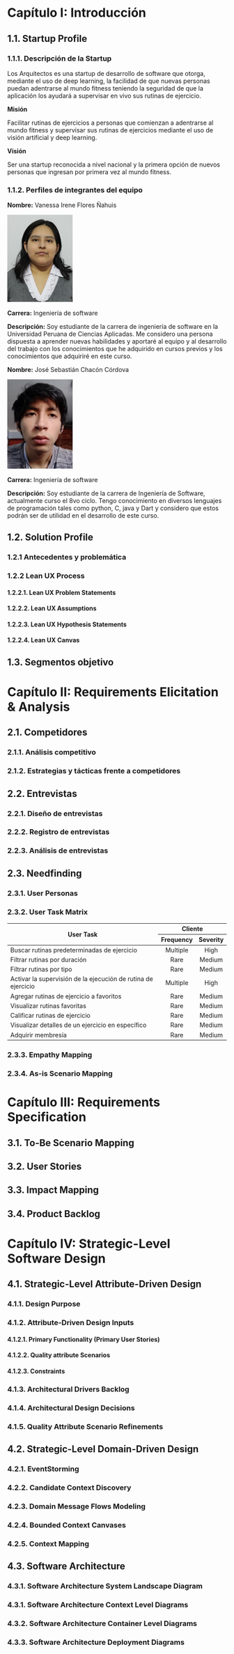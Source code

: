 # **Capítulo I: Introducción**
## **1.1. Startup Profile**
### **1.1.1. Descripción de la Startup**

Los Arquitectos es una startup de desarrollo de software que otorga, mediante el uso de deep learning, la facilidad de que nuevas personas puedan adentrarse al mundo fitness teniendo la seguridad de que la aplicación los ayudará a supervisar en vivo sus rutinas de ejercicio.

**Misión**

Facilitar rutinas de ejercicios a personas que comienzan a adentrarse al mundo fitness y supervisar sus rutinas de ejercicios mediante el uso de visión artificial y deep learning.

**Visión**

Ser una startup reconocida a nivel nacional y la primera opción de nuevos personas que ingresan por primera vez al mundo fitness.

### **1.1.2. Perfiles de integrantes del equipo**

**Nombre:** Vanessa Irene Flores Ñahuis

<img src="assets/profile_vanessa.jpg" width="150"/>

**Carrera:** Ingeniería de software

**Descripción:** Soy estudiante de la carrera de ingeniería de software en la Universidad Peruana de Ciencias Aplicadas. Me considero una persona dispuesta a aprender nuevas habilidades y aportaré al equipo y al desarrollo del trabajo con los conocimientos que he adquirido en cursos previos y los conocimientos que adquiriré en este curso.

**Nombre:** José Sebastián Chacón Córdova

<img src="assets/profile_sebastian.jpg" width="150"/>

**Carrera:** Ingeniería de software

**Descripción:** Soy estudiante de la carrera de Ingeniería de Software, actualmente curso el 8vo ciclo. Tengo conocimiento en diversos lenguajes de programación tales como python, C, java y Dart y considero que estos podrán ser de utilidad en el desarrollo de este curso.

## **1.2. Solution Profile**
### **1.2.1 Antecedentes y problemática**

### **1.2.2 Lean UX Process**

#### **1.2.2.1. Lean UX Problem Statements**

#### **1.2.2.2. Lean UX Assumptions**

#### **1.2.2.3. Lean UX Hypothesis Statements**

#### **1.2.2.4. Lean UX Canvas**

## **1.3. Segmentos objetivo**

# **Capítulo II: Requirements Elicitation & Analysis**
## **2.1. Competidores**
### **2.1.1. Análisis competitivo**

### **2.1.2. Estrategias y tácticas frente a competidores**

## **2.2. Entrevistas**
### **2.2.1. Diseño de entrevistas**

### **2.2.2. Registro de entrevistas**

### **2.2.3. Análisis de entrevistas**

## **2.3. Needfinding**
### **2.3.1. User Personas**

### **2.3.2. User Task Matrix**

<table>
    <thead>
        <tr>
            <th rowspan=2>User Task</th>
            <th colspan=2>Cliente</th>
        </tr>
        <tr>
            <th>Frequency</th>
            <th>Severity</th>
        </tr>
    </thead>
    <tbody>
        <tr>
            <td>Buscar rutinas predeterminadas de ejercicio</td>
            <td align="center">Multiple</td>
            <td align="center">High</td>
        </tr>
        <tr>
            <td>Filtrar rutinas por duración</td>
            <td align="center">Rare</td>
            <td align="center">Medium</td>
        </tr>
        <tr>
            <td>Filtrar rutinas por tipo</td>
            <td align="center">Rare</td>
            <td align="center">Medium</td>
        </tr>
        <tr>
            <td>Activar la supervisión de la ejecución de rutina de ejercicio</td>
            <td align="center">Multiple</td>
            <td align="center">High</td>
        </tr>
        <tr>
            <td>Agregar rutinas de ejercicio a favoritos</td>
            <td align="center">Rare</td>
            <td align="center">Medium</td>
        </tr>
        <tr>
            <td>Visualizar rutinas favoritas</td>
            <td align="center">Rare</td>
            <td align="center">Medium</td>
        </tr>
        <tr>
            <td>Calificar rutinas de ejercicio</td>
            <td align="center">Rare</td>
            <td align="center">Medium</td>
        </tr>
        <tr>
            <td>Visualizar detalles de un ejercicio en específico</td>
            <td align="center">Rare</td>
            <td align="center">Medium</td>
        </tr>
        <tr>
            <td>Adquirir membresía</td>
            <td align="center">Rare</td>
            <td align="center">Medium</td>
        </tr>
    </tbody>
</table>

### **2.3.3. Empathy Mapping**

### **2.3.4. As-is Scenario Mapping**

# **Capítulo III: Requirements Specification**
## **3.1. To-Be Scenario Mapping**

## **3.2. User Stories**

## **3.3. Impact Mapping**

## **3.4. Product Backlog**

# **Capítulo IV: Strategic-Level Software Design**
## **4.1. Strategic-Level Attribute-Driven Design**
### **4.1.1. Design Purpose**

### **4.1.2. Attribute-Driven Design Inputs**

#### **4.1.2.1. Primary Functionality (Primary User Stories)**

#### **4.1.2.2. Quality attribute Scenarios**

#### **4.1.2.3. Constraints**

### **4.1.3. Architectural Drivers Backlog**

### **4.1.4. Architectural Design Decisions**

### **4.1.5. Quality Attribute Scenario Refinements**

## **4.2. Strategic-Level Domain-Driven Design**
### **4.2.1. EventStorming**

### **4.2.2. Candidate Context Discovery**

### **4.2.3. Domain Message Flows Modeling**

### **4.2.4. Bounded Context Canvases**

### **4.2.5. Context Mapping**

## **4.3. Software Architecture**
### **4.3.1. Software Architecture System Landscape Diagram**

### **4.3.1. Software Architecture Context Level Diagrams**

### **4.3.2. Software Architecture Container Level Diagrams**

### **4.3.3. Software Architecture Deployment Diagrams**
